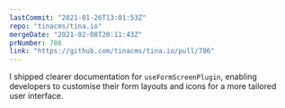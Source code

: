 ```yaml
---
lastCommit: "2021-01-26T13:01:53Z"
repo: "tinacms/tina.io"
mergeDate: "2021-02-08T20:11:43Z"
prNumber: 786
link: "https://github.com/tinacms/tina.io/pull/786"
---
```


I shipped clearer documentation for `useFormScreenPlugin`, enabling developers to customise their form layouts and icons for a more tailored user interface.